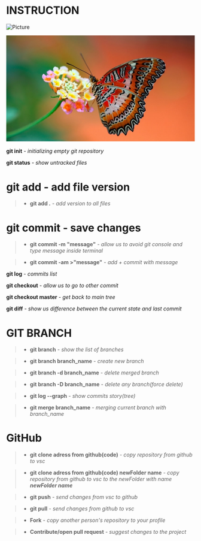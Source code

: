 # **INSTRUCTION**

![Picture](https://mirpozitiva.ru/wp-content/uploads/2019/11/1472042492_01-1568x980.jpg)

![Butterfly](butterfly.png)

**git init** - *initializing empty git repository*

**git status** - *show untracked files*

# **git add - add file version**

>* **git add .** - *add version to all files*

# **git commit - save changes**

>* **git commit -m "message"** - *allow us to avoid git console and type message inside terminal*

>* **git commit -am >"message"** - *add + commit with message*

**git log** - *commits list*

**git checkout** - *allow us to go to other commit*

**git checkout master** - *get back to main tree*

**git diff** - *show us difference between the current state and last commit*

# **GIT BRANCH**

>* **git branch** - *show the list of branches*

>* **git branch branch_name** - *create new branch*

>* **git branch -d branch_name** - *delete merged branch*

>* **git branch -D branch_name** - *delete any branch(force delete)*

>* **git log --graph** - *show commits story(tree)*

>* **git merge branch_name** - *merging current branch with branch_name*

# **GitHub**

>* **git clone adress from github(code)** - *copy repository from github to vsc*

>* **git clone adress from github(code) newFolder name** - *copy repository from github to vsc to the newFolder with name **newFolder name***

>* **git push** - *send changes from vsc to github*

>* **git pull** - *send changes from github to vsc*

>* **Fork** - *copy another person's repository to your profile*

>* **Contribute/open pull request** - *suggest changes to the project*
